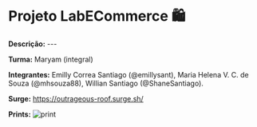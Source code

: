 # Projeto LabECommerce 🛍️

**Descrição:** ---

**Turma:** Maryam (integral)

**Integrantes:** Emilly Correa Santiago (@emillysant), Maria Helena V. C. de Souza (@mhsouza88), Willian Santiago (@ShaneSantiago).

**Surge:** https://outrageous-roof.surge.sh/

**Prints:**
![print](https://user-images.githubusercontent.com/88038506/133527122-ccac55d0-9269-4f32-8d2c-6b213ea792fb.png)

